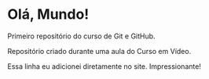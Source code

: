 # Olá, Mundo!
 Primeiro repositório do curso de Git e GitHub.

 Repositório criado durante uma aula do Curso em Vídeo.
 
 Essa linha eu adicionei diretamente no site. Impressionante!